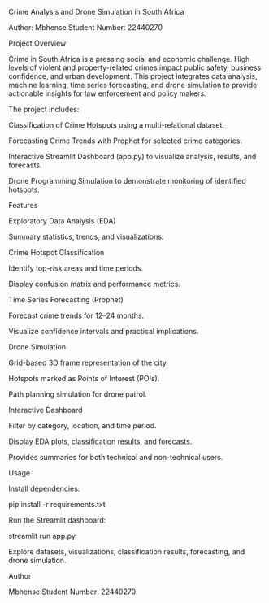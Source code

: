 Crime Analysis and Drone Simulation in South Africa

Author: Mbhense
Student Number: 22440270

Project Overview

Crime in South Africa is a pressing social and economic challenge. High levels of violent and property-related crimes impact public safety, business confidence, and urban development. This project integrates data analysis, machine learning, time series forecasting, and drone simulation to provide actionable insights for law enforcement and policy makers.

The project includes:

Classification of Crime Hotspots using a multi-relational dataset.

Forecasting Crime Trends with Prophet for selected crime categories.

Interactive Streamlit Dashboard (app.py) to visualize analysis, results, and forecasts.

Drone Programming Simulation to demonstrate monitoring of identified hotspots.




Features

Exploratory Data Analysis (EDA)

Summary statistics, trends, and visualizations.

Crime Hotspot Classification

Identify top-risk areas and time periods.

Display confusion matrix and performance metrics.

Time Series Forecasting (Prophet)

Forecast crime trends for 12–24 months.

Visualize confidence intervals and practical implications.

Drone Simulation

Grid-based 3D frame representation of the city.

Hotspots marked as Points of Interest (POIs).

Path planning simulation for drone patrol.

Interactive Dashboard

Filter by category, location, and time period.

Display EDA plots, classification results, and forecasts.

Provides summaries for both technical and non-technical users.

Usage

Install dependencies:

pip install -r requirements.txt


Run the Streamlit dashboard:

streamlit run app.py


Explore datasets, visualizations, classification results, forecasting, and drone simulation.

Author

Mbhense
Student Number: 22440270
